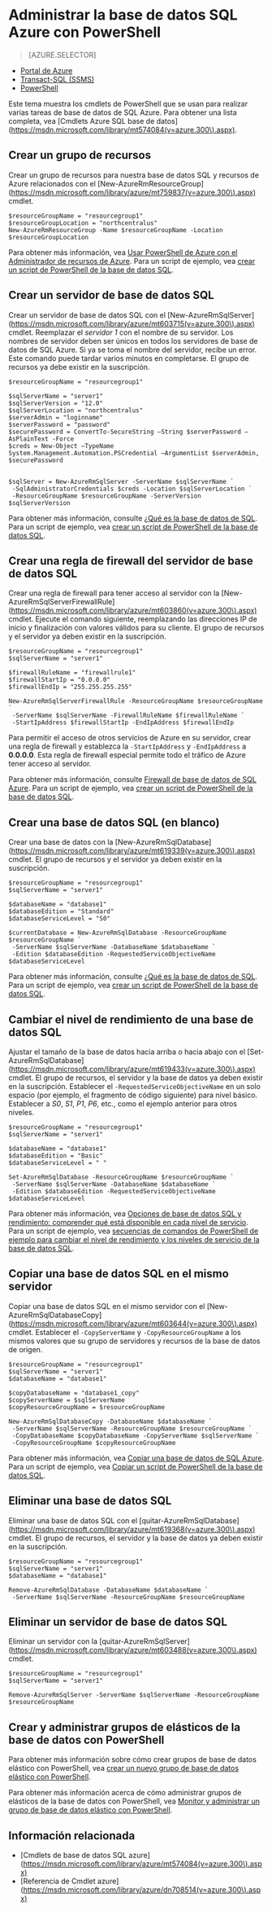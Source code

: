 <properties
    pageTitle="Administrar la base de datos SQL Azure con PowerShell | Microsoft Azure"
    description="Administración de base de datos de SQL Azure con PowerShell."
    services="sql-database"
    documentationCenter=""
    authors="stevestein"
    manager="jhubbard"
    editor="monicar"/>

<tags
    ms.service="sql-database"
    ms.workload="data-management"
    ms.tgt_pltfrm="na"
    ms.devlang="na"
    ms.topic="article"
    ms.date="09/13/2016"
    ms.author="sstein"/>

# <a name="manage-azure-sql-database-with-powershell"></a>Administrar la base de datos SQL Azure con PowerShell


> [AZURE.SELECTOR]
- [Portal de Azure](sql-database-manage-portal.md)
- [Transact-SQL (SSMS)](sql-database-manage-azure-ssms.md)
- [PowerShell](sql-database-manage-powershell.md)

Este tema muestra los cmdlets de PowerShell que se usan para realizar varias tareas de base de datos de SQL Azure. Para obtener una lista completa, vea [Cmdlets Azure SQL base de datos] (https://msdn.microsoft.com/library/mt574084(v=azure.300\).aspx).


## <a name="create-a-resource-group"></a>Crear un grupo de recursos

Crear un grupo de recursos para nuestra base de datos SQL y recursos de Azure relacionados con el [New-AzureRmResourceGroup] (https://msdn.microsoft.com/library/azure/mt759837(v=azure.300\).aspx) cmdlet.

```
$resourceGroupName = "resourcegroup1"
$resourceGroupLocation = "northcentralus"
New-AzureRmResourceGroup -Name $resourceGroupName -Location $resourceGroupLocation
```

Para obtener más información, vea [Usar PowerShell de Azure con el Administrador de recursos de Azure](../powershell-azure-resource-manager.md).
Para un script de ejemplo, vea [crear un script de PowerShell de la base de datos SQL](sql-database-get-started-powershell.md#create-a-sql-database-powershell-script).

## <a name="create-a-sql-database-server"></a>Crear un servidor de base de datos SQL

Crear un servidor de base de datos SQL con el [New-AzureRmSqlServer] (https://msdn.microsoft.com/library/azure/mt603715(v=azure.300\).aspx) cmdlet. Reemplazar el *servidor 1* con el nombre de su servidor. Los nombres de servidor deben ser únicos en todos los servidores de base de datos de SQL Azure. Si ya se toma el nombre del servidor, recibe un error. Este comando puede tardar varios minutos en completarse. El grupo de recursos ya debe existir en la suscripción.

```
$resourceGroupName = "resourcegroup1"

$sqlServerName = "server1"
$sqlServerVersion = "12.0"
$sqlServerLocation = "northcentralus"
$serverAdmin = "loginname"
$serverPassword = "password" 
$securePassword = ConvertTo-SecureString –String $serverPassword –AsPlainText -Force
$creds = New-Object –TypeName System.Management.Automation.PSCredential –ArgumentList $serverAdmin, $securePassword
    

$sqlServer = New-AzureRmSqlServer -ServerName $sqlServerName `
 -SqlAdministratorCredentials $creds -Location $sqlServerLocation `
 -ResourceGroupName $resourceGroupName -ServerVersion $sqlServerVersion
```

Para obtener más información, consulte [¿Qué es la base de datos de SQL](sql-database-technical-overview.md). Para un script de ejemplo, vea [crear un script de PowerShell de la base de datos SQL](sql-database-get-started-powershell.md#create-a-sql-database-powershell-script).


## <a name="create-a-sql-database-server-firewall-rule"></a>Crear una regla de firewall del servidor de base de datos SQL

Crear una regla de firewall para tener acceso al servidor con la [New-AzureRmSqlServerFirewallRule] (https://msdn.microsoft.com/library/azure/mt603860(v=azure.300\).aspx) cmdlet. Ejecute el comando siguiente, reemplazando las direcciones IP de inicio y finalización con valores válidos para su cliente. El grupo de recursos y el servidor ya deben existir en la suscripción.

```
$resourceGroupName = "resourcegroup1"
$sqlServerName = "server1"

$firewallRuleName = "firewallrule1"
$firewallStartIp = "0.0.0.0"
$firewallEndIp = "255.255.255.255"

New-AzureRmSqlServerFirewallRule -ResourceGroupName $resourceGroupName `
 -ServerName $sqlServerName -FirewallRuleName $firewallRuleName `
 -StartIpAddress $firewallStartIp -EndIpAddress $firewallEndIp
```

Para permitir el acceso de otros servicios de Azure en su servidor, crear una regla de firewall y establezca la `-StartIpAddress` y `-EndIpAddress` a **0.0.0.0**. Esta regla de firewall especial permite todo el tráfico de Azure tener acceso al servidor.

Para obtener más información, consulte [Firewall de base de datos de SQL Azure](https://msdn.microsoft.com/library/azure/ee621782.aspx). Para un script de ejemplo, vea [crear un script de PowerShell de la base de datos SQL](sql-database-get-started-powershell.md#create-a-sql-database-powershell-script).


## <a name="create-a-sql-database-blank"></a>Crear una base de datos SQL (en blanco)

Crear una base de datos con la [New-AzureRmSqlDatabase] (https://msdn.microsoft.com/library/azure/mt619339(v=azure.300\).aspx) cmdlet. El grupo de recursos y el servidor ya deben existir en la suscripción. 

```
$resourceGroupName = "resourcegroup1"
$sqlServerName = "server1"

$databaseName = "database1"
$databaseEdition = "Standard"
$databaseServiceLevel = "S0"

$currentDatabase = New-AzureRmSqlDatabase -ResourceGroupName $resourceGroupName `
 -ServerName $sqlServerName -DatabaseName $databaseName `
 -Edition $databaseEdition -RequestedServiceObjectiveName $databaseServiceLevel
```

Para obtener más información, consulte [¿Qué es la base de datos de SQL](sql-database-technical-overview.md). Para un script de ejemplo, vea [crear un script de PowerShell de la base de datos SQL](sql-database-get-started-powershell.md#create-a-sql-database-powershell-script).


## <a name="change-the-performance-level-of-a-sql-database"></a>Cambiar el nivel de rendimiento de una base de datos SQL

Ajustar el tamaño de la base de datos hacia arriba o hacia abajo con el [Set-AzureRmSqlDatabase] (https://msdn.microsoft.com/library/azure/mt619433(v=azure.300\).aspx) cmdlet. El grupo de recursos, el servidor y la base de datos ya deben existir en la suscripción. Establecer el `-RequestedServiceObjectiveName` en un solo espacio (por ejemplo, el fragmento de código siguiente) para nivel básico. Establecer a *S0*, *S1*, *P1*, *P6*, etc., como el ejemplo anterior para otros niveles.

```
$resourceGroupName = "resourcegroup1"
$sqlServerName = "server1"

$databaseName = "database1"
$databaseEdition = "Basic"
$databaseServiceLevel = " "

Set-AzureRmSqlDatabase -ResourceGroupName $resourceGroupName `
 -ServerName $sqlServerName -DatabaseName $databaseName `
 -Edition $databaseEdition -RequestedServiceObjectiveName $databaseServiceLevel
```

Para obtener más información, vea [Opciones de base de datos SQL y rendimiento: comprender qué está disponible en cada nivel de servicio](sql-database-service-tiers.md). Para un script de ejemplo, vea [secuencias de comandos de PowerShell de ejemplo para cambiar el nivel de rendimiento y los niveles de servicio de la base de datos SQL](sql-database-scale-up-powershell.md#sample-powershell-script-to-change-the-service-tier-and-performance-level-of-your-sql-database).

## <a name="copy-a-sql-database-to-the-same-server"></a>Copiar una base de datos SQL en el mismo servidor

Copiar una base de datos SQL en el mismo servidor con el [New-AzureRmSqlDatabaseCopy] (https://msdn.microsoft.com/library/azure/mt603644(v=azure.300\).aspx) cmdlet. Establecer el `-CopyServerName` y `-CopyResourceGroupName` a los mismos valores que su grupo de servidores y recursos de la base de datos de origen.

```
$resourceGroupName = "resourcegroup1"
$sqlServerName = "server1"
$databaseName = "database1"

$copyDatabaseName = "database1_copy"
$copyServerName = $sqlServerName
$copyResourceGroupName = $resourceGroupName

New-AzureRmSqlDatabaseCopy -DatabaseName $databaseName `
 -ServerName $sqlServerName -ResourceGroupName $resourceGroupName `
 -CopyDatabaseName $copyDatabaseName -CopyServerName $sqlServerName `
 -CopyResourceGroupName $copyResourceGroupName
```

Para obtener más información, vea [Copiar una base de datos de SQL Azure](sql-database-copy.md). Para un script de ejemplo, vea [Copiar un script de PowerShell de la base de datos SQL](sql-database-copy-powershell.md#example-powershell-script).


## <a name="delete-a-sql-database"></a>Eliminar una base de datos SQL

Eliminar una base de datos SQL con el [quitar-AzureRmSqlDatabase] (https://msdn.microsoft.com/library/azure/mt619368(v=azure.300\).aspx) cmdlet. El grupo de recursos, el servidor y la base de datos ya deben existir en la suscripción.

```
$resourceGroupName = "resourcegroup1"
$sqlServerName = "server1"
$databaseName = "database1"

Remove-AzureRmSqlDatabase -DatabaseName $databaseName `
 -ServerName $sqlServerName -ResourceGroupName $resourceGroupName
```

## <a name="delete-a-sql-database-server"></a>Eliminar un servidor de base de datos SQL

Eliminar un servidor con la [quitar-AzureRmSqlServer] (https://msdn.microsoft.com/library/azure/mt603488(v=azure.300\).aspx) cmdlet.

```
$resourceGroupName = "resourcegroup1"
$sqlServerName = "server1"

Remove-AzureRmSqlServer -ServerName $sqlServerName -ResourceGroupName $resourceGroupName
```

## <a name="create-and-manage-elastic-database-pools-using-powershell"></a>Crear y administrar grupos de elásticos de la base de datos con PowerShell

Para obtener más información sobre cómo crear grupos de base de datos elástico con PowerShell, vea [crear un nuevo grupo de base de datos elástico con PowerShell](sql-database-elastic-pool-create-powershell.md).

Para obtener más información acerca de cómo administrar grupos de elásticos de la base de datos con PowerShell, vea [Monitor y administrar un grupo de base de datos elástico con PowerShell](sql-database-elastic-pool-manage-powershell.md).



## <a name="related-information"></a>Información relacionada

- [Cmdlets de base de datos SQL azure] (https://msdn.microsoft.com/library/azure/mt574084(v=azure.300\).aspx)
- [Referencia de Cmdlet azure] (https://msdn.microsoft.com/library/azure/dn708514(v=azure.300\).aspx)
